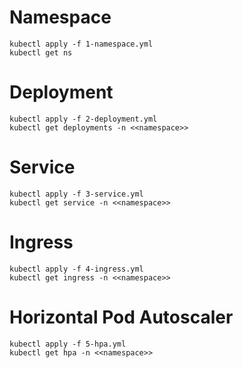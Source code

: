 # Namespace
```
kubectl apply -f 1-namespace.yml
kubectl get ns
```
# Deployment
```
kubectl apply -f 2-deployment.yml
kubectl get deployments -n <<namespace>>
```
# Service
```
kubectl apply -f 3-service.yml
kubectl get service -n <<namespace>>
```
# Ingress
```
kubectl apply -f 4-ingress.yml
kubectl get ingress -n <<namespace>>
```
# Horizontal Pod Autoscaler
```
kubectl apply -f 5-hpa.yml
kubectl get hpa -n <<namespace>>
```